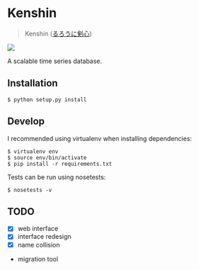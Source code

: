 
Kenshin
=============

> Kenshin ([るろうに剣心](http://zh.wikipedia.org/wiki/%E6%B5%AA%E5%AE%A2%E5%89%91%E5%BF%83))

![](/img/kenshin.gif)

A scalable time series database.

Installation
-----------------

    $ python setup.py install

Develop
--------------

I recommended using virtualenv when installing dependencies:

    $ virtualenv env
    $ source env/bin/activate
    $ pip install -r requirements.txt

Tests can be run using nosetests:

    $ nosetests -v

TODO
--------------

- [x] web interface
- [x] interface redesign
- [x] name collision
- migration tool

